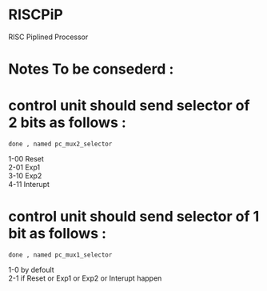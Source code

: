 # RISCPiP
RISC Piplined Processor
# Notes To be consederd : 
# control unit should send selector of 2 bits as follows : 
``` done , named pc_mux2_selector ```

1-00  Reset \
2-01  Exp1 \
3-10  Exp2 \
4-11  Interupt
# control unit should send selector of 1 bit as follows : 
``` done , named pc_mux1_selector ```

1-0     by defoult \
2-1     if Reset or Exp1 or  Exp2 or Interupt happen


